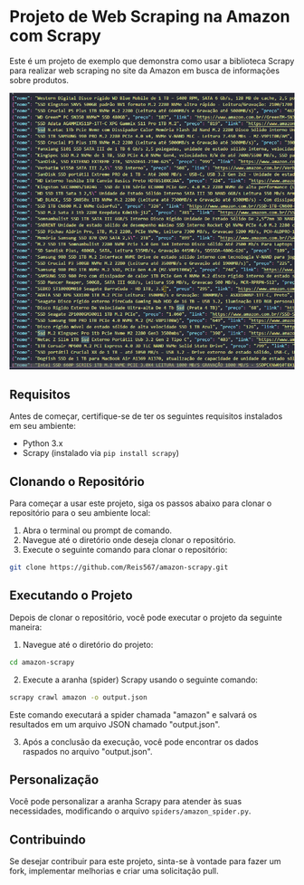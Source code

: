 # Projeto de Web Scraping na Amazon com Scrapy

Este é um projeto de exemplo que demonstra como usar a biblioteca Scrapy para realizar web scraping no site da Amazon em busca de informações sobre produtos.

![Texto Alternativo](./dados.PNG)


## Requisitos

Antes de começar, certifique-se de ter os seguintes requisitos instalados em seu ambiente:

- Python 3.x
- Scrapy (instalado via `pip install scrapy`)

## Clonando o Repositório

Para começar a usar este projeto, siga os passos abaixo para clonar o repositório para o seu ambiente local:

1. Abra o terminal ou prompt de comando.
2. Navegue até o diretório onde deseja clonar o repositório.
3. Execute o seguinte comando para clonar o repositório:

```bash
git clone https://github.com/Reis567/amazon-scrapy.git
```

## Executando o Projeto

Depois de clonar o repositório, você pode executar o projeto da seguinte maneira:

1. Navegue até o diretório do projeto:

```bash
cd amazon-scrapy
```

2. Execute a aranha (spider) Scrapy usando o seguinte comando:

```bash
scrapy crawl amazon -o output.json
```

Este comando executará a spider chamada "amazon" e salvará os resultados em um arquivo JSON chamado "output.json".

3. Após a conclusão da execução, você pode encontrar os dados raspados no arquivo "output.json".

## Personalização

Você pode personalizar a aranha Scrapy para atender às suas necessidades, modificando o arquivo `spiders/amazon_spider.py`.

## Contribuindo

Se desejar contribuir para este projeto, sinta-se à vontade para fazer um fork, implementar melhorias e criar uma solicitação pull.
